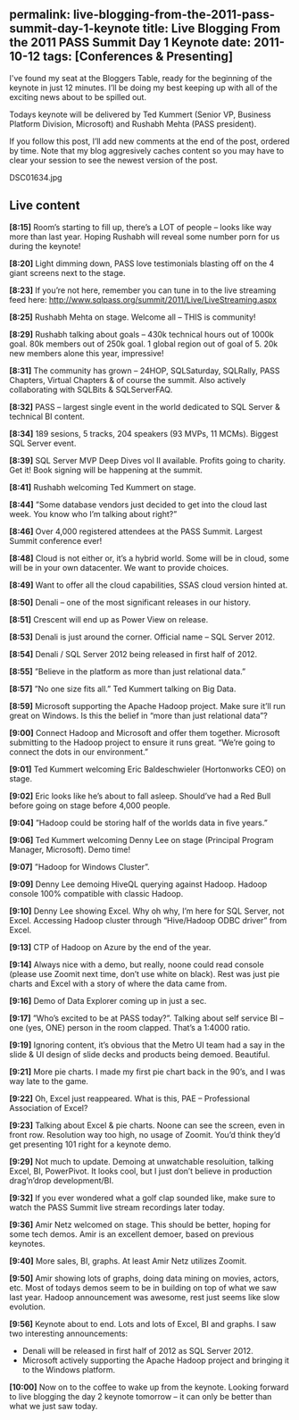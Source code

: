 permalink: live-blogging-from-the-2011-pass-summit-day-1-keynote
title: Live Blogging From the 2011 PASS Summit Day 1 Keynote
date: 2011-10-12
tags: [Conferences & Presenting]
---
I've found my seat at the Bloggers Table, ready for the beginning of the keynote in just 12 minutes. I’ll be doing my best keeping up with all of the exciting news about to be spilled out.

Todays keynote will be delivered by Ted Kummert (Senior VP, Business Platform Division, Microsoft) and Rushabh Mehta (PASS president).

If you follow this post, I’ll add new comments at the end of the post, ordered by time. Note that my blog aggresively caches content so you may have to clear your session to see the newest version of the post.

DSC01634.jpg

## Live content

**[8:15]**  Room’s starting to fill up, there’s a LOT of people – looks like way more than last year. Hoping Rushabh will reveal some number porn for us during the keynote!

**[8:20]**  Light dimming down, PASS love testimonials blasting off on the 4 giant screens next to the stage.

**[8:23]**  If you’re not here, remember you can tune in to the live streaming feed here: <a title="http://www.sqlpass.org/summit/2011/Live/LiveStreaming.aspx" href="http://www.sqlpass.org/summit/2011/Live/LiveStreaming.aspx">http://www.sqlpass.org/summit/2011/Live/LiveStreaming.aspx</a>

**[8:25]**  Rushabh Mehta on stage. Welcome all – THIS is community!

**[8:29]**  Rushabh talking about goals – 430k technical hours out of 1000k goal. 80k members out of 250k goal. 1 global region out of goal of 5. 20k new members alone this year, impressive!

**[8:31]**  The community has grown – 24HOP, SQLSaturday, SQLRally, PASS Chapters, Virtual Chapters &amp; of course the summit. Also actively collaborating with SQLBits &amp; SQLServerFAQ.

**[8:32]**  PASS – largest single event in the world dedicated to SQL Server &amp; technical BI content.

**[8:34]**  189 sesions, 5 tracks, 204 speakers (93 MVPs, 11 MCMs). Biggest SQL Server event.

**[8:39]**  SQL Server MVP Deep Dives vol II available. Profits going to charity. Get it! Book signing will be happening at the summit.

**[8:41]**  Rushabh welcoming Ted Kummert on stage.

**[8:44]**  ”Some database vendors just decided to get into the cloud last week. You know who I’m talking about right?”

**[8:46]**  Over 4,000 registered attendees at the PASS Summit. Largest Summit conference ever!

**[8:48]**  Cloud is not either or, it’s a hybrid world. Some will be in cloud, some will be in your own datacenter. We want to provide choices.

**[8:49]**  Want to offer all the cloud capabilities, SSAS cloud version hinted at.

**[8:50]**  Denali – one of the most significant releases in our history.

**[8:51]**  Crescent will end up as Power View on release.

**[8:53]**  Denali is just around the corner. Official name – SQL Server 2012.

**[8:54]**  Denali / SQL Server 2012 being released in first half of 2012.

**[8:55]**  ”Believe in the platform as more than just relational data.”

**[8:57]**  ”No one size fits all.” Ted Kummert talking on Big Data.

**[8:59]**  Microsoft supporting the Apache Hadoop project. Make sure it’ll run great on Windows. Is this the belief in “more than just relational data”?

**[9:00]**  Connect Hadoop and Microsoft and offer them together. Microsoft submitting to the Hadoop project to ensure it runs great. “We’re going to connect the dots in our environment.”

**[9:01]**  Ted Kummert welcoming Eric Baldeschwieler (Hortonworks CEO) on stage.

**[9:02]**  Eric looks like he’s about to fall asleep. Should’ve had a Red Bull before going on stage before 4,000 people.

**[9:04]**  ”Hadoop could be storing half of the worlds data in five years.”

**[9:06]**  Ted Kummert welcoming Denny Lee on stage (Principal Program Manager, Microsoft). Demo time!

**[9:07]**  ”Hadoop for Windows Cluster”.

**[9:09]**  Denny Lee demoing HiveQL querying against Hadoop. Hadoop console 100% compatible with classic Hadoop.

**[9:10]**  Denny Lee showing Excel. Why oh why, I’m here for SQL Server, not Excel. Accessing Hadoop cluster through “Hive/Hadoop ODBC driver” from Excel.

**[9:13]**  CTP of Hadoop on Azure by the end of the year.

**[9:14]**  Always nice with a demo, but really, noone could read console (please use Zoomit next time, don’t use white on black). Rest was just pie charts and Excel with a story of where the data came from.

**[9:16]**  Demo of Data Explorer coming up in just a sec.

**[9:17]**  ”Who’s excited to be at PASS today?”. Talking about self service BI – one (yes, ONE) person in the room clapped. That’s a 1:4000 ratio.

**[9:19]**  Ignoring content, it’s obvious that the Metro UI team had a say in the slide &amp; UI design of slide decks and products being demoed. Beautiful.

**[9:21]**  More pie charts. I made my first pie chart back in the 90’s, and I was way late to the game.

**[9:22]**  Oh, Excel just reappeared. What is this, PAE – Professional Association of Excel?

**[9:23]**  Talking about Excel &amp; pie charts. Noone can see the screen, even in front row. Resolution way too high, no usage of Zoomit. You’d think they’d get presenting 101 right for a keynote demo.

**[9:29]**  Not much to update. Demoing at unwatchable resoluition, talking Excel, BI, PowerPivot. It looks cool, but I just don’t believe in production drag’n’drop development/BI.

**[9:32]**  If you ever wondered what a golf clap sounded like, make sure to watch the PASS Summit live stream recordings later today.

**[9:36]**  Amir Netz welcomed on stage. This should be better, hoping for some tech demos. Amir is an excellent demoer, based on previous keynotes.

**[9:40]**  More sales, BI, graphs. At least Amir Netz utilizes Zoomit.

**[9:50]**  Amir showing lots of graphs, doing data mining on movies, actors, etc. Most of todays demos seem to be in building on top of what we saw last year. Hadoop announcement was awesome, rest just seems like slow evolution.

**[9:56]**  Keynote about to end. Lots and lots of Excel, BI and graphs. I saw two interesting announcements:

<ul>
	<li>Denali will be released in first half of 2012 as SQL Server 2012.</li>
	<li>Microsoft actively supporting the Apache Hadoop project and bringing it to the Windows platform.</li>
</ul>

**[10:00]**  Now on to the coffee to wake up from the keynote. Looking forward to live blogging the day 2 keynote tomorrow – it can only be better than what we just saw today.
